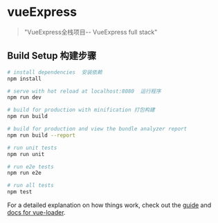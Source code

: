 # vueExpress

> \"VueExpress全栈项目-- VueExpress full stack\"

## Build Setup 构建步骤

``` bash
# install dependencies  安装依赖
npm install

# serve with hot reload at localhost:8080  运行程序
npm run dev

# build for production with minification 打包构建
npm run build

# build for production and view the bundle analyzer report
npm run build --report

# run unit tests
npm run unit

# run e2e tests
npm run e2e

# run all tests
npm test
```

For a detailed explanation on how things work, check out the [guide](http://vuejs-templates.github.io/webpack/) and [docs for vue-loader](http://vuejs.github.io/vue-loader).
